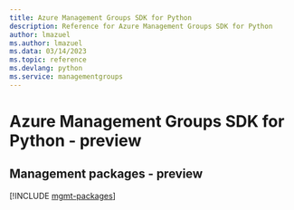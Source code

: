 ```yaml
---
title: Azure Management Groups SDK for Python
description: Reference for Azure Management Groups SDK for Python
author: lmazuel
ms.author: lmazuel
ms.data: 03/14/2023
ms.topic: reference
ms.devlang: python
ms.service: managementgroups
---
```

# Azure Management Groups SDK for Python - preview

## Management packages - preview
[!INCLUDE [mgmt-packages](management-groups-mgmt-index.md)]